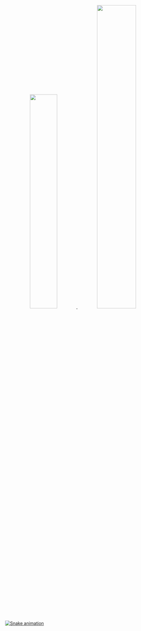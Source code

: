 <div align="center">
  <a href="https://github.com/lfelipedasilva">
  <img height="42%" src="https://github-readme-stats.vercel.app/api?username=lfelipedasilva&show_icons=true&theme=midnight-purple&include_all_commits=true&count_private=true"/>
  <img height="50%" src="https://github-readme-stats.vercel.app/api/top-langs/?username=lfelipedasilva&layout=compact&langs_count=7&theme=midnight-purple"/>
</div>

##

<div> 
 
  ![Snake animation](https://github.com/lfelipedasilva/lfelipedasilva/blob/output/github-contribution-grid-snake.svg)
 
</div>
